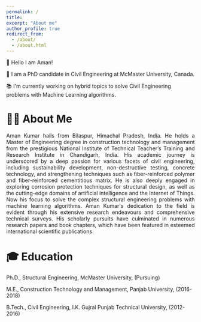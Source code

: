 ```yaml
---
permalink: /
title: 
excerpt: "About me"
author_profile: true
redirect_from: 
  - /about/
  - /about.html
---
```


👋 Hello I am Aman!

🔬 I am a PhD candidate in Civil Engineering at McMaster University, Canada.

📚 I'm currently working on hybrid topics to solve Civil Engineering problems with Machine Learning algorithms. 

👨‍🎓 About Me
======
<p style="text-align: justify;">
Aman Kumar hails from Bilaspur, Himachal Pradesh, India. He holds a Master of Engineering degree in construction technology and management from the prestigious National Institute of Technical Teacher’s Training and Research Institute in Chandigarh, India. His academic journey is underscored by a deep passion for various facets of civil engineering, including sustainability development, non-destructive testing, concrete technology, and strengthening techniques such as fiber-reinforced polymer and fiber-reinforced cementitious matrix. He is also deeply engaged in exploring corrosion protection techniques for structural design, as well as the cutting-edge domains of artificial intelligence and the Internet of Things. Now his focus to solve the complex structural engineering problems with machine learning algorithms. Aman Kumar's dedication to the field is evident through his extensive research endeavours and comprehensive technical surveys. His scholarly pursuits have culminated in numerous research papers and book chapters, which have been featured in esteemed international scientific publications.
</p>

🎓 Education
======

Ph.D., Structural Engineering, McMaster University, (Pursuing)

M.E., Construction Technology and Management, Panjab University, (2016-2018)

B.Tech., Civil Engineering, I.K. Gujral Punjab Technical University, (2012-2016)
